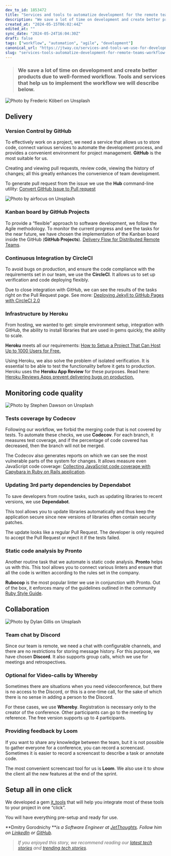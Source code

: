 ```yaml
---
dev_to_id: 1853472
title: "Services and tools to automatize development for the remote teams"
description: "We save a lot of time on development and create better products due to well-formed..."
created_at: "2024-05-15T06:02:44Z"
edited_at: ""
sync_date: "2024-05-24T16:04:30Z"
draft: false
tags: ["workflow", "automation", "agile", "development"]
canonical_url: "https://jtway.co/services-and-tools-we-use-for-development-2749af5ad08a"
slug: "services-tools-automatize-development-for-remote-teams-workflow-automation"
---
```

> ### We save a lot of time on development and create better products due to well-formed workflow. Tools and services that help us to implement the workflow we will describe below.

![Photo by [Frederic Köberl](https://unsplash.com/@internetztube?utm_source=unsplash&utm_medium=referral&utm_content=creditCopyText) on [Unsplash](https://unsplash.com/?utm_source=unsplash&utm_medium=referral&utm_content=creditCopyText)](https://cdn-images-1.medium.com/max/8192/1*XqXSUlDOQ-nD7gkX7HHoMw.jpeg)

## Delivery

### Version Control by GitHub

To effectively work on a project, we need a service that allows us to store code, connect various services to automate the development process, and provides a convenient environment for project management. **GitHub** is the most suitable for us.

Creating and viewing pull requests, review code, viewing the history of changes; all this greatly enhances the convenience of team development.

To generate pull request from the issue we use the **Hub** command-line utility: [Convert GitHub Issue to Pull request](https://jtway.co/convert-github-issue-to-pull-request-c624834835d8)

![Photo by [airfocus](https://unsplash.com/@airfocus?utm_source=unsplash&utm_medium=referral&utm_content=creditCopyText) on [Unsplash](https://unsplash.com/s/photos/kanban-board?utm_source=unsplash&utm_medium=referral&utm_content=creditCopyText)](https://cdn-images-1.medium.com/max/12000/1*iR4x1p4NSEWPDoLOHg5idg.jpeg)

### Kanban board by GitHub Projects

To provide a “flexible” approach to software development, we follow the Agile methodology. To monitor the current progress and see the tasks for the near future, we have chosen the implementation of the Kanban board inside the GitHub (**GitHub Projects**). [Delivery Flow for Distributed Remote Teams](https://jtway.co/delivery-flow-for-distributed-remote-teams-5218828b0d1a).

### Continuous Integration by CircleCI

To avoid bugs on production, and ensure the code compliance with the requirements set in our team, we use the **CircleCI**. It allows us to set up verification and code deploying flexibly.

Due to close integration with GitHub, we can see the results of the tasks right on the Pull Request page. See more: [Deploying Jekyll to GitHub Pages with CircleCI 2.0](https://jtway.co/deploying-jekyll-to-github-pages-with-circleci-2-0-3eb69324bc6e)

### Infrastructure by Heroku

From hosting, we wanted to get: simple environment setup, integration with GitHub, the ability to install libraries that are used in gems quickly, the ability to scale.

**Heroku** meets all our requirements: [How to Setup a Project That Can Host Up to 1000 Users for Free.](https://jtway.co/how-to-setup-a-project-that-can-host-up-to-1000-users-for-free-ab59ad3edaf1)

Using Heroku, we also solve the problem of isolated verification. It is essential to be able to test the functionality before it gets to production. Heroku uses the **Heroku App Review** for these purposes. Read here: [Heroku Reviews Apps prevent delivering bugs on production.](https://jtway.co/make-master-stable-again-b15c9ff3b129)

## Monitoring code quality

![Photo by [Stephen Dawson](https://unsplash.com/@srd844?utm_source=unsplash&utm_medium=referral&utm_content=creditCopyText) on [Unsplash](https://unsplash.com/s/photos/monitoring?utm_source=unsplash&utm_medium=referral&utm_content=creditCopyText)](https://cdn-images-1.medium.com/max/5894/1*5t3gwpjC4ETCjcendzS2SA.jpeg)

### Tests coverage by Codecov

Following our workflow, we forbid the merging code that is not covered by tests. To automate these checks, we use **Codecov**. For each branch, it measures test coverage, and if the percentage of code covered has decreased, then the branch will not be merged.

The Сodecov also generates reports on which we can see the most vulnerable parts of the system for changes. It allows measure even JavaScript code coverage: [Collecting JavaScript code coverage with Capybara in Ruby on Rails application](https://jtway.co/collecting-javascript-code-coverage-with-capybara-in-ruby-on-rails-application-d0cb83a86a90).

### Updating 3rd party dependencies by **Dependabot**

To save developers from routine tasks, such as updating libraries to recent versions, we use **Dependabot**.

This tool allows you to update libraries automatically and thus keep the application secure since new versions of libraries often contain security patches.

The update looks like a regular Pull Request. The developer is only required to accept the Pull Request or reject it if the tests failed.

### Static code analysis by Pronto

Another routine task that we automate is static code analysis. **Pronto** helps us with this. This tool allows you to connect various linters and ensure that all the code is written according to the rules set in the company.

**Rubocop** is the most popular linter we use in conjunction with Pronto. Out of the box, it enforces many of the guidelines outlined in the community [Ruby Style Guide](https://rubystyle.guide/).

## Collaboration

![Photo by [Dylan Gillis](https://unsplash.com/@dylandgillis?utm_source=unsplash&utm_medium=referral&utm_content=creditCopyText) on [Unsplash](https://unsplash.com/s/photos/collaboration?utm_source=unsplash&utm_medium=referral&utm_content=creditCopyText)](https://cdn-images-1.medium.com/max/10944/1*6ncgTeYmUqVbfQ2AnjHE7g.jpeg)

### Team chat by Discord

Since our team is remote, we need a chat with configurable channels, and there are no restrictions for storing message history. For this purpose, we have chosen **Discord**. It also supports group calls, which we use for meetings and retrospectives.

### Optional for Video-calls by Whereby

Sometimes there are situations when you need videoconference, but there is no access to the Discord, or this is a one-time call, for the sake of which there is no sense in adding a person to the Discord.

For these cases, we use **Whereby**. Registration is necessary only to the creator of the conference. Other participants can go to the meeting by reference. The free version supports up to 4 participants.

### Providing feedback by Loom

If you want to share any knowledge between the team, but it is not possible to gather everyone for a conference, you can record a screencast. Sometimes it is easier to record a screencast to describe a task or annotate code.

The most convenient screencast tool for us is **Loom**. We also use it to show the client all the new features at the end of the sprint.

## Setup all in one click

We developed a gem [jt_tools](https://github.com/jetthoughts/jt_tools) that will help you integrate most of these tools to your project in one “click”.

You will have everything pre-setup and ready for use.

**Dmitry Gorodnichy ***is a Software Engineer at [JetThoughts](https://www.jetthoughts.com/). Follow him on [LinkedIn](https://www.linkedin.com/in/gorodnichy/)* *or [GitHub](https://github.com/dgorodnichy).*
>  *If you enjoyed this story, we recommend reading our [latest tech stories](https://jtway.co/latest) and [trending tech stories](https://jtway.co/trending).*
